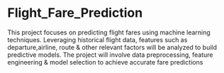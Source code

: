 # Flight_Fare_Prediction
This project focuses on predicting flight fares using machine learning techniques. Leveraging historical flight data, features such as departure,airline, route &amp; other relevant factors will be analyzed to build predictive models. The project will involve data preprocessing, feature engineering &amp; model selection to achieve accurate fare predictions
